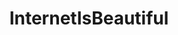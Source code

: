 ---
title: InternetIsBeautiful
crosslinks:
- xkcd
- autotldr
- OutOfTheLoop
- AskReddit
- Fitness
- placeAtlas
- science
- workflow
- Metal
- announcements
- ProgrammerHumor
- Android
- CatastrophicFailure
- mysterysearch
- zeronet
- grilledcheese
- videos
- millionairemakers
- The_Donald
- spacex
---
